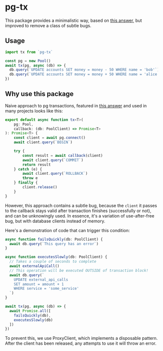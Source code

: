 # pg-tx

This package provides a minimalistic way, based on [this answer](https://stackoverflow.com/a/65588782/312725), but improved to remove a class of subtle bugs.

## Usage

```Typescript
import tx from `pg-tx`

const pg = new Pool()
await tx(pg, async (db) => {
  db.query(`UPDATE accounts SET money = money - 50 WHERE name = 'bob'`)
  db.query(`UPDATE accounts SET money = money + 50 WHERE name = 'alice'`)
})
```

## Why use this package

Naive approach to pg transactions, featured in [this answer](https://stackoverflow.com/a/65588782/312725) and used in many projects looks like this:

```Typescript
export default async function tx<T>(
	pg: Pool,
	callback: (db: PoolClient) => Promise<T>
): Promise<T> {
	const client = await pg.connect()
	await client.query(`BEGIN`)

	try {
		const result = await callback(client)
		await client.query(`COMMIT`)
		return result
	} catch (e) {
		await client.query(`ROLLBACK`)
		throw e
	} finally {
		client.release()
	}
}
```

However, this approach contains a subtle bug, because the `client` it passes to the callback stays valid after transaction finishes (successfully or not), and can be unknowingly used. In essence, it's a variation of use-after-free bug, but with database clients instead of memory.

Here's a demonstration of code that can trigger this condition:

```Typescript
async function failsQuickly(db: PoolClient) {
  await db.query(`This query has an error`)
}

async function executesSlowly(db: PoolClient) {
  // Takes a couple of seconds to complete
  await externalApiCall()
  // This operation will be executed OUTSIDE of transaction block!
  await db.query(`
    UPDATE external_api_calls 
    SET amount = amount + 1 
    WHERE service = 'some_service'
  `)
}

await tx(pg, async (db) => {
  await Promise.all([
    failsQuickly(db),
    executesSlowly(db)
  ])
})
```

To prevent this, we use ProxyClient, which implements a disposable pattern. After the client has been released, any attempts to use it will throw an error.